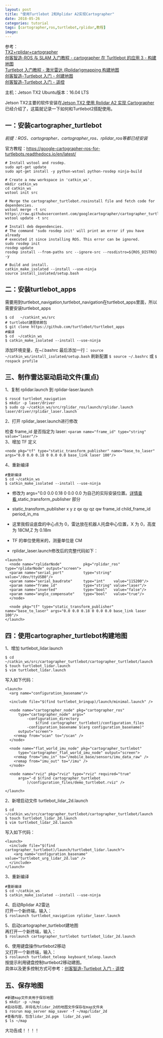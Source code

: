 ```yaml
---
layout: post
title: "使用Turtlebot 2和Rplidar A2实现Cartographer"
date: 2018-05-26
categories: tutorial
tags: [cartographer,ros,turtlebot,rplidar,教程]
image: 
---
```

参考：<br />
[TX2+rplidar+cartographer](https://blog.csdn.net/zong596568821xp/article/details/77678693)<br />
[创客智造-ROS 与 SLAM 入门教程 - cartographer 在 Turltlebot 的应用 3 - 构建地图](https://www.ncnynl.com/archives/201702/1371.html)<br />
[Turtlebot 入门教程 - 激光雷达 (Rplidar)gmapping 构建地图](https://www.ncnynl.com/archives/201611/1095.html)<br />
[创客智造-Turtlebot 入门 - 创建地图](https://www.ncnynl.com/archives/201609/797.html)<br />
[创客智造-Turtlebot 入门 - 遥控](https://www.ncnynl.com/archives/201609/795.html)<br />

主机：Jetson TX2
Ubuntu版本：16.04 LTS

Jetson TX2主要的软件安装在[Jetson TX2 使用 Rplidar A2 实现 Cartographer](https://www.jianshu.com/p/07700e0ba224)已经介绍了，这篇就记录一下如何和Turtlebot2搭配使用。
## 一：安装cartographer_turtlebot
*前提：ROS、cartographer、cartographer_ros、rplidar_ros等都已经安装*

官方教程：https://google-cartographer-ros-for-turtlebots.readthedocs.io/en/latest/
```
# Install wstool and rosdep.
sudo apt-get update
sudo apt-get install -y python-wstool python-rosdep ninja-build

# Create a new workspace in 'catkin_ws'.
mkdir catkin_ws
cd catkin_ws
wstool init src

# Merge the cartographer_turtlebot.rosinstall file and fetch code for dependencies.
wstool merge -t src https://raw.githubusercontent.com/googlecartographer/cartographer_turtlebot/master/cartographer_turtlebot.rosinstall
wstool update -t src

# Install deb dependencies.
# The command 'sudo rosdep init' will print an error if you have already
# executed it since installing ROS. This error can be ignored.
sudo rosdep init
rosdep update
rosdep install --from-paths src --ignore-src --rosdistro=${ROS_DISTRO} -y

# Build and install.
catkin_make_isolated --install --use-ninja
source install_isolated/setup.bash
```
## 二：安装turtlebot_apps
需要用到turtlebot_navigation,turtlebot_navigation在turtlebot_apps里面，所以需要安装turtlebot_apps
```
$ cd   ~/catkint_ws/src
# turtlebot建图依赖包
$ git clone https://github.com/turtlebot/turtlebot_apps 
#编译
$ cd  ~/catkin_ws
$ catkin_make_isolated --install --use-ninja
```
添加环境变量，在~/.bashrc 最后添加一行：
`source ~/catkin_ws/install_isolated/setup.bash`
刷新配置
`$ source ~/.bashrc`
或
`$ rospack profile`
## 三、制作雷达驱动启动文件(重点)
1、复制 rplidar.launch 到 rplidar-laser.launch
```
$ roscd turtlebot_navigation
$ mkdir -p laser/driver
$ sudo cp ~/catkin_ws/src/rplidar_ros/launch/rplidar.launch laser/driver/rplidar_laser.launch
```
2、打开 rplidar_laser.launch进行修改

检查 frame_id 是否指定为 laser:
`<param name="frame_id" type="string" value="laser"/>`
<br />
3、增加 TF 定义
```
<node pkg="tf" type="static_transform_publisher" name="base_to_laser" args="0.0 0.0 0.18 0 0.0 0.0 base_link laser 100"/>
```
4、重新编译
```
#重新编译
$ cd ~/catkin_ws
$ catkin_make_isolated --install --use-ninja
```
*  修改为 args="0.0 0.0 0.18 0 0.0 0.0 为自己的实际安装位置。[详情查看](http://wiki.ros.org/tf/),static_transform_publisher 部分

*   static_transform_publisher x y z qx qy qz qw frame_id child_frame_id period_in_ms

*   这里我假设底盘的中心点为 0，雷达放在机器人托盘中心位置，X 为 0，高度为 18CM,Z 为 0.18m

*   TF 的单位使用米的，测量单位是 CM

*   rplidar_laser.launch修改后的完整代码如下：

```
<launch>
  <node name="rplidarNode"          pkg="rplidar_ros"  type="rplidarNode" output="screen">
  <param name="serial_port"         type="string" value="/dev/ttyUSB0"/>  
  <param name="serial_baudrate"     type="int"    value="115200"/>
  <param name="frame_id"            type="string" value="laser"/>
  <param name="inverted"            type="bool"   value="false"/>
  <param name="angle_compensate"    type="bool"   value="true"/>
  </node>

  <node pkg="tf" type="static_transform_publisher" name="base_to_laser" args="0.0 0.0 0.18 0 0.0 0.0 base_link laser 100"/>
</launch>
```
## 四：使用cartographer_turtlebot构建地图
1、增加 turtlebot_lidar.launch
```
$ cd ~/catkin_ws/src/cartographer_turtlebot/cartographer_turtlebot/launch
$ touch turtlebot_lidar.launch 
$ vim turtlebot_lidar.launch 
```
写入如下代码：
```
<launch>
  <arg name="configuration_basename"/>

  <include file="$(find turtlebot_bringup)/launch/minimal.launch" />

  <node name="cartographer_node" pkg="cartographer_ros"
      type="cartographer_node" args="
          -configuration_directory
              $(find cartographer_turtlebot)/configuration_files
          -configuration_basename $(arg configuration_basename)"
      output="screen">
    <remap from="scan" to="/scan" />
  </node>

  <node name="flat_world_imu_node" pkg="cartographer_turtlebot"
      type="cartographer_flat_world_imu_node" output="screen">
    <remap from="imu_in" to="/mobile_base/sensors/imu_data_raw" />
    <remap from="imu_out" to="/imu" />
  </node>

  <node name="rviz" pkg="rviz" type="rviz" required="true"
      args="-d $(find cartographer_turtlebot
          )/configuration_files/demo_turtlebot.rviz" />

</launch>
```
2、新增启动文件 turtlebot_lidar_2d.launch
```
$ cd ~/catkin_ws/src/cartographer_turtlebot/cartographer_turtlebot/launch
$ touch turtlebot_lidar_2d.launch
$ vim turtlebot_lidar_2d.launch
```
写入如下代码：
```
<launch>
  <include file="$(find cartographer_turtlebot)/launch/turtlebot_lidar.launch">
    <arg name="configuration_basename" value="turtlebot_urg_lidar_2d.lua" />
  </include>
</launch>
```
3、重新编译
```
#重新编译
$ cd ~/catkin_ws
$ catkin_make_isolated --install --use-ninja
```
4、启动Rplidar A2雷达<br />
打开一个新终端，输入：<br />
`$ roslaunch turtlebot_navigation rplidar_laser.launch`

5、启动cartographer_turtlebot建地图<br />
再打开一个新终端，输入：<br />
`$ roslaunch cartographer_turtlebot turtlebot_lidar_2d.launch`

6、使用键盘操作turtlebot2移动<br />
又打开一个新终端，输入：<br />
`$ roslaunch turtlebot_teleop keyboard_teleop.launch`<br />
按提示利用键盘控制turtlebot2移动建图。<br />
具体以及更多控制方式可参考：[创客智造-Turtlebot 入门 - 遥控](https://www.ncnynl.com/archives/201609/795.html)

## 五、保存地图
```
#新建map文件夹用于保存地图
$ mkdir -p ~/map
#启动存图，并将名为lidar_2d的地图文件保存在map文件夹
$ rosrun map_server map_saver -f ~/map/lidar_2d
#查看内容，包含lidar_2d.pgm  lidar_2d.yaml
$ ls ~/map   
```
大功告成！！！！
